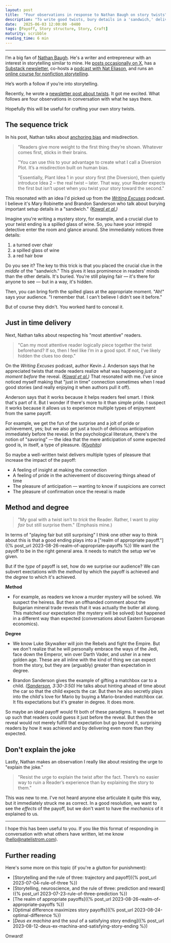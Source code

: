 ```yaml
---
layout: post
title:  "Four observations in response to Nathan Baugh on story twists"
description: "To write good twists, bury details in a 'sandwich,' deliver the payoff just in time, surprise your audience with the method or degree of your payoff, and don't 'explain the joke.'"
date:   2025-06-03 12:00:00 -0400
tags: [Payoff, Story structure, Story, Craft]
maturity: scribble
reading_time: 6 min
---
```


---

I’m a big fan of [Nathan Baugh](https://nathanbaugh.substack.com). He's a writer and entrepreneur with an interest in storytelling similar to mine. He [posts occasionally on X](https://x.com/nathanbaugh27), has a [Substack newsletter](https://nathanbaugh.substack.com), co-hosts a [podcast with Nat Eliason](https://www.betweendraftspod.com), and runs an [online course for nonfiction storytelling](https://storytelling0to1.com).

He’s worth a follow if you’re into storytelling.

Recently, he wrote a [newsletter post about twists](https://www.worldbuilders.ai/p/story-twists). It got me excited. What follows are four observations in conversation with what he says there.

Hopefully this will be useful for crafting your own story twists.


## The sequence trick

In his post, Nathan talks about [anchoring bias](https://en.wikipedia.org/wiki/Anchoring_effect) and misdirection.

> "Readers give more weight to the first thing they’re shown. Whatever comes first, sticks in their brains.  
>  
> "You can use this to your advantage to create what I call a Diversion Plot. It’s a misdirection built on human bias.  
>   
> "Essentially, Plant Idea 1 in your story first (the Diversion), then quietly introduce Idea 2 – the real twist – later. That way, your Reader expects the first but isn’t upset when you twist your story toward the second."

This resonated with an idea I'd picked up from the [_Writing Excuses_](https://writingexcuses.com/writing-excuses-10-36-how-does-context-shape-plot-twists/) podcast. I believe it's Mary Robinette and Brandon Sanderson who talk about burying important setup details in a "sandwich." <cite>(<a href="/bibliography#kowal2015">Kowal et al.</a>)</cite>

Imagine you're writing a mystery story, for example, and a crucial clue to your twist ending is a spilled glass of wine. So, you have your intrepid detective enter the room and glance around. She immediately notices three details:

1. a turned over chair
2. a spilled glass of wine
3. a red hair bow

Do you see it? The key to this trick is that you placed the crucial clue in the _middle_ of the "sandwich." This gives it less prominence in readers' minds than the other details. It's buried. You're still playing fair — it's there for anyone to see — but in a way, it's hidden. 

Then, you can bring forth the spilled glass at the appropriate moment. "Ah!" says your audience. "I remember that. I can't believe I didn't see it before." 

But of course they didn't. You worked hard to conceal it.


## Just in time delivery

Next, Nathan talks about respecting his "most attentive" readers.

> "Can my most attentive reader logically piece together the twist beforehand? If so, then I feel like I’m in a good spot. If not, I’ve likely hidden the clues too deep."

On the _Writing Excuses_ podcast, author Kevin J. Anderson says that he appreciated twists that made readers realize what was happening _just a moment before_ the reveal. <cite>(<a href="/bibliography#kowal2015a">Kowal et al.</a>)</cite> That resonated with me. I've since noticed myself making that "just in time" connection sometimes when I read good stories (and really enjoying it when authors pull it off).

Anderson says that it works because it helps readers feel smart. I think that's part of it. But I wonder if there's more to it than simple pride. I suspect it works because it allows us to experience multiple types of enjoyment from the same payoff. 

For example, we get the fun of the surprise and a jolt of pride or achievement, yes; but we also get just a touch of delicious anticipation immediately before the reveal. In the psychological literature, there's the notion of "savoring" — the idea that the mere anticipation of some expected good is, in itself, a type of pleasure. <cite>(<a href="/bibliography#kiyohito2016">Kiyohito</a>)</cite>

So maybe a well-written twist delivers multiple types of pleasure that increase the impact of the payoff: 

- A feeling of insight at making the connection
- A feeling of pride in the achievement of discovering things ahead of time
- The pleasure of anticipation — wanting to know if suspicions are correct
- The pleasure of confirmation once the reveal is made



## Method and degree

> "My goal with a twist isn’t to _trick_ the Reader. Rather, I want to _play fair_ but still surprise them." (Emphasis mine.)

In terms of "playing fair but still surprising" I think one other way to think about this is that a good ending plays into a ["realm of appropriate payoff."]({% post_url 2023-08-26-realm-of-appropriate-payoffs %}) We want the payoff to be in the right general area. It needs to match the setup we've given. 

But if the _type_ of payoff is set, how do we surprise our audience? We can subvert exectations with the _method_ by which the payoff is achieved and the _degree_ to which it's achieved. 

**Method**  

- For example, as readers we know a murder mystery will be solved. We suspect the heiress. But then an offhanded comment about the Bulgarian mineral trade reveals that it was actually the butler all along. This matched our expectation (the mystery will be solved) but happened in a different way than expected (conversations about Eastern European economics).

**Degree**  

- We know Luke Skywalker will join the Rebels and fight the Empire. But we don't realize that he will personally embrace the ways of the Jedi, face down the Emperor, win over Darth Vader, and usher in a new golden age. These are all inline with the kind of thing we can expect from the story, but they are (arguably) greater than expectation in degree.  

- Brandon Sanderson gives the example of gifting a matchbox car to a child. <cite>(<a href="/bibliography#sanderson2021">Sanderson</a>, 3:30-3:50)</cite> He talks about hinting ahead of time about the car so that the child expects the car. But then he also secretly plays into the child's love for Mario by buying a Mario-branded matchbox car. It fits expectations but it's greater in degree. It does more.

So maybe an ideal payoff would fit both of these paradigms. It would be set up such that readers could guess it just before the reveal. But then the reveal would not merely fulfill that expectation but go beyond it, surprising readers by how it was achieved and by delivering even more than they expected.


## Don't explain the joke

Lastly, Nathan makes an observation I really like about resisting the urge to "explain the joke."

> "Resist the urge to explain the twist after the fact. There’s no easier way to ruin a Reader’s experience than by explaining the story to them."

This was new to me. I've not heard anyone else articulate it quite this way, but it immediately struck me as correct. In a good resolution, we want to see the _effects_ of the payoff, but we don't want to have the _mechanics_ of it explained to us.

---

I hope this has been useful to you. If you like this format of responding in conversation with what others have written, let me know ([hello@natelistrom.com](mailto:hello@natelistrom.com)).


## Further reading

Here's some more on this topic (if you're a glutton for punishment):

- [Storytelling and the rule of three: trajectory and payoff]({% post_url 2023-07-04-rule-of-three %})
- [Storytelling, neuroscience, and the rule of three: prediction and reward]({% post_url 2023-07-23-rule-of-three-prediction %})
- [The realm of appropriate payoffs]({% post_url 2023-08-26-realm-of-appropriate-payoffs %})
- [Optimal difference maximizes story payoffs]({% post_url 2023-08-24-optimal-difference %})
- [_Deus ex machina_ and the soul of a satisfying story ending]({% post_url 2023-08-12-deus-ex-machina-and-satisfying-story-ending %})

Onward!